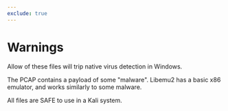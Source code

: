 ```yaml
---
exclude: true
---
```

# Warnings

Allow of these files will trip native virus detection in Windows.

The PCAP contains a payload of some "malware". 
Libemu2 has a basic x86 emulator, and works similarly to some malware.

All files are SAFE to use in a Kali system.
